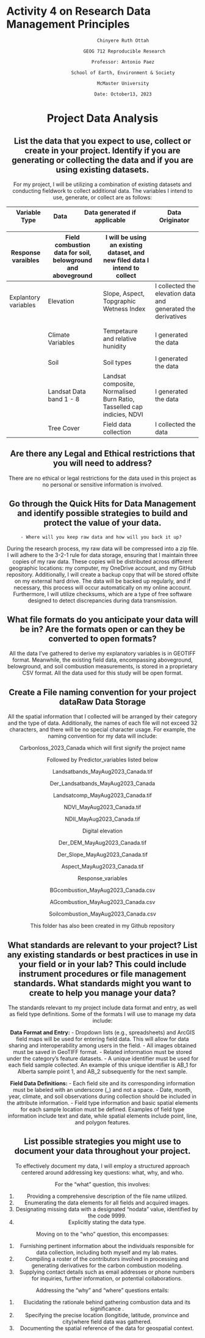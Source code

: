
# Activity 4 on Research Data Management Principles

<div align="center">

                    Chinyere Ruth Ottah 

<div align="center">

                    GEOG 712 Reproducible Research

<div align="center">

                    Professor: Antonio Paez 

<div align="center">

                    School of Earth, Environment & Society 

<div align="center">

                    McMaster University 

<div align="center">

                    Date: October13, 2023 

# Project Data Analysis

## List the data that you expect to use, collect or create in your project. Identify if you are generating or collecting the data and if you are using existing datasets.

For my project, I will be utilizing a combination of existing datasets
and conducting fieldwork to collect additional data. The variables I
intend to use, generate, or collect are as follows:

| Variable Type | Data | Data generated if applicable | Data Originator |
|---------------|------|------------------------------|-----------------|

| Response varaibles   | Field combustion data for soil, belowground and aboveground | I will be using an existing dataset, and new filed data I intend to collect |                                                              |
|----------------------|-------------------------------------------------------------|-----------------------------------------------------------------------------|--------------------------------------------------------------|
| Explantory variables | Elevation                                                   | Slope, Aspect, Topgraphic Wetness Index                                     | I collected the elevation data and generated the derivatives |
|                      |                                                             |                                                                             |                                                              |
|                      |                                                             |                                                                             |                                                              |
|                      | Climate Variables                                           | Tempetaure and relative hunidity                                            | I generated the data                                         |
|                      |                                                             |                                                                             |                                                              |
|                      | Soil                                                        | Soil types                                                                  | I generated the data                                         |
|                      | Landsat Data band 1 - 8                                     | Landsat composite, Normalised Burn Ratio, Tasselled cap indicies, NDVI      | I generated the data                                         |
|                      | Tree Cover                                                  | Field data collection                                                       | I collected the data                                         |

## Are there any Legal and Ethical restrictions that you will need to address?

There are no ethical or legal restrictions for the data used in this
project as no personal or sensitive information is involved.

## Go through the Quick Hits for Data Management and identify possible strategies to build and protect the value of your data.

    - Where will you keep raw data and how will you back it up? 

During the research process, my raw data will be compressed into a zip
file. I will adhere to the 3-2-1 rule for data storage, ensuring that I
maintain three copies of my raw data. These copies will be distributed
across different geographic locations: my computer, my OneDrive account,
and my GitHub repository. Additionally, I will create a backup copy that
will be stored offsite on my external hard drive. The data will be
backed up regularly, and if necessary, this process will occur
automatically on my online account. Furthermore, I will utilize
checksums, which are a type of free software designed to detect
discrepancies during data transmission.

## What file formats do you anticipate your data will be in? Are the formats open or can they be converted to open formats?

All the data I’ve gathered to derive my explanatory variables is in
GEOTIFF format. Meanwhile, the existing field data, encompassing
aboveground, belowground, and soil combustion measurements, is stored in
a proprietary CSV format. All the data used for this study will be open
format.

## Create a File naming convention for your project dataRaw Data Storage

All the spatial information that I collected will be arranged by their
category and the type of data. Additionally, the names of each file will
not exceed 32 characters, and there will be no special character usage.
For example, the naming convention for my data will include:

Carbonloss_2023_Canada which will first signify the project name

Followed by Predictor_variables listed below

Landsatbands_MayAug2023_Canada.tif

Der_Landsatbands_MayAug2023_Canada

Landsatcomp_MayAug2023_Canada.tif

NDVI_MayAug2023_Canada.tif

NDII_MayAug2023_Canada.tif

Digital elevation

Der_DEM_MayAug2023_Canada.tif

Der_Slope_MayAug2023_Canada.tif

Aspect_MayAug2023_Canada.tif

Response_variables

BGcombustion_MayAug2023_Canada.csv

AGcombustion_MayAug2023_Canada.csv

Soilcombustion_MayAug2023_Canada.csv

This folder has also been created in my Github repository

## What standards are relevant to your project? List any existing standards or best practices in use in your field or in your lab? This could include instrument procedures or file management standards. What standards might you want to create to help you manage your data?

The standards relevant to my project include data format and entry, as
well as field type definitions. Some of the formats I will use to manage
my data include:

**Data Format and Entry:** - Dropdown lists (e.g., spreadsheets) and
ArcGIS field maps will be used for entering field data. This will allow
for data sharing and interoperability among users in the field. - All
images obtained must be saved in GeoTIFF format. - Related information
must be stored under the category’s feature datasets. - A unique
identifier must be used for each field sample collected. An example of
this unique identifier is AB_1 for Alberta sample point 1, and AB_2
subsequently for the next sample.

**Field Data Definitions:** - Each field site and its corresponding
information must be labeled with an underscore (\_) and not a space. -
Date, month, year, climate, and soil observations during collection
should be included in the attribute information. - Field type
information and basic spatial elements for each sample location must be
defined. Examples of field type information include text and date, while
spatial elements include point, line, and polygon features.

## List possible strategies you might use to document your data throughout your project.

To effectively document my data, I will employ a structured approach
centered around addressing key questions: what, why, and who.

For the “what” question, this involves:

1.  Providing a comprehensive description of the file name utilized.
2.  Enumerating the data elements for all fields and acquired images.
3.  Designating missing data with a designated “nodata” value,
    identified by the code 9999.
4.  Explicitly stating the data type.

Moving on to the “who” question, this encompasses:

1.  Furnishing pertinent information about the individuals responsible
    for data collection, including both myself and my lab mates.
2.  Compiling a roster of the contributors involved in processing and
    generating derivatives for the carbon combustion modeling.
3.  Supplying contact details such as email addresses or phone numbers
    for inquiries, further information, or potential collaborations.

Addressing the “why” and “where” questions entails:

1.  Elucidating the rationale behind gathering combustion data and its
    significance .
2.  Specifying the precise location (longitide, latitude, pronvince and
    city)where field data was gathered.
3.  Documenting the spatial reference of the data for geospatial
    context.
